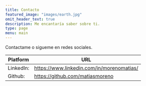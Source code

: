 ```yaml
---
title: Contacto
featured_image: "images/earth.jpg"
omit_header_text: true
description: Me encantaría saber sobre ti.
type: page
menu: main
---
```


Contactame o sigueme en redes sociales.

Platform | URL
---|---
LinkedIn:| https://www.linkedin.com/in/morenomatias/
Github:| https://github.com/matiasmoreno
